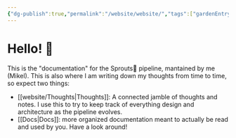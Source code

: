 ```yaml
---
{"dg-publish":true,"permalink":"/website/website/","tags":["gardenEntry"]}
---
```


# Hello! 👋

This is the "documentation" for the Sprouts🧪 pipeline, mantained by me (Mikel). This is also where I am writing down my thoughts from time to time, so expect two things:

 - [[website/Thoughts\|Thoughts]]: A connected jamble of thoughts and notes. I use this to try to keep track of everything design and architecture as the pipeline evolves.
 - [[Docs\|Docs]]: more organized documentation meant to actually be read and used by you. Have a look around!